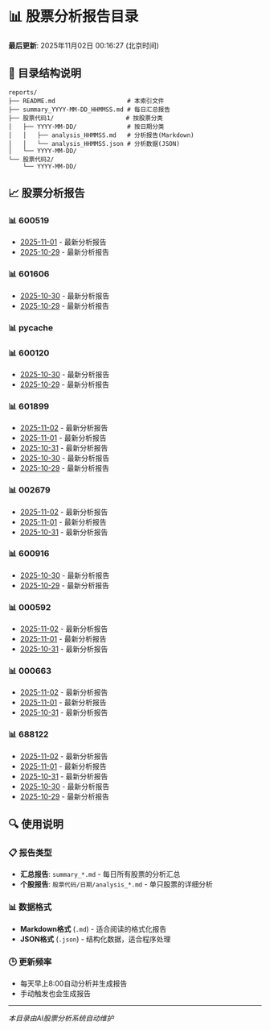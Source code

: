 # 📊 股票分析报告目录

**最后更新**: 2025年11月02日 00:16:27 (北京时间)

## 📁 目录结构说明

```
reports/
├── README.md                    # 本索引文件
├── summary_YYYY-MM-DD_HHMMSS.md # 每日汇总报告
├── 股票代码1/                    # 按股票分类
│   ├── YYYY-MM-DD/              # 按日期分类
│   │   ├── analysis_HHMMSS.md   # 分析报告(Markdown)
│   │   └── analysis_HHMMSS.json # 分析数据(JSON)
│   └── YYYY-MM-DD/
└── 股票代码2/
    └── YYYY-MM-DD/
```

## 📈 股票分析报告

### 📊 600519

- [2025-11-01](600519/2025-11-01/analysis_235416.md) - 最新分析报告
- [2025-10-29](600519/2025-10-29/analysis_145943.md) - 最新分析报告

### 📊 601606

- [2025-10-30](601606/2025-10-30/analysis_234052.md) - 最新分析报告
- [2025-10-29](601606/2025-10-29/analysis_235303.md) - 最新分析报告

### 📊 __pycache__


### 📊 600120

- [2025-10-30](600120/2025-10-30/analysis_233407.md) - 最新分析报告
- [2025-10-29](600120/2025-10-29/analysis_234632.md) - 最新分析报告

### 📊 601899

- [2025-11-02](601899/2025-11-02/analysis_000403.md) - 最新分析报告
- [2025-11-01](601899/2025-11-01/analysis_232623.md) - 最新分析报告
- [2025-10-31](601899/2025-10-31/analysis_123239.md) - 最新分析报告
- [2025-10-30](601899/2025-10-30/analysis_232742.md) - 最新分析报告
- [2025-10-29](601899/2025-10-29/analysis_233955.md) - 最新分析报告

### 📊 002679

- [2025-11-02](002679/2025-11-02/analysis_000705.md) - 最新分析报告
- [2025-11-01](002679/2025-11-01/analysis_232923.md) - 最新分析报告
- [2025-10-31](002679/2025-10-31/analysis_123627.md) - 最新分析报告

### 📊 600916

- [2025-10-30](600916/2025-10-30/analysis_233041.md) - 最新分析报告
- [2025-10-29](600916/2025-10-29/analysis_234309.md) - 最新分析报告

### 📊 000592

- [2025-11-02](000592/2025-11-02/analysis_001021.md) - 最新分析报告
- [2025-11-01](000592/2025-11-01/analysis_233235.md) - 最新分析报告
- [2025-10-31](000592/2025-10-31/analysis_124021.md) - 最新分析报告

### 📊 000663

- [2025-11-02](000663/2025-11-02/analysis_001627.md) - 最新分析报告
- [2025-11-01](000663/2025-11-01/analysis_233910.md) - 最新分析报告
- [2025-10-31](000663/2025-10-31/analysis_124750.md) - 最新分析报告

### 📊 688122

- [2025-11-02](688122/2025-11-02/analysis_001330.md) - 最新分析报告
- [2025-11-01](688122/2025-11-01/analysis_233550.md) - 最新分析报告
- [2025-10-31](688122/2025-10-31/analysis_124432.md) - 最新分析报告
- [2025-10-30](688122/2025-10-30/analysis_233737.md) - 最新分析报告
- [2025-10-29](688122/2025-10-29/analysis_234949.md) - 最新分析报告


## 🔍 使用说明

### 📋 报告类型
- **汇总报告**: `summary_*.md` - 每日所有股票的分析汇总
- **个股报告**: `股票代码/日期/analysis_*.md` - 单只股票的详细分析

### 📊 数据格式
- **Markdown格式** (`.md`) - 适合阅读的格式化报告
- **JSON格式** (`.json`) - 结构化数据，适合程序处理

### 🕒 更新频率
- 每天早上8:00自动分析并生成报告
- 手动触发也会生成报告

---

*本目录由AI股票分析系统自动维护*
